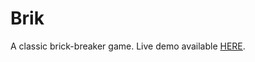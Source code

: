 # Brik

A classic brick-breaker game. Live demo available [HERE][1].

[1]: http://mebeim.github.io/brik
